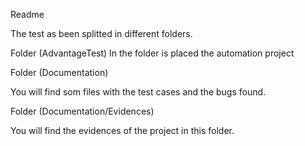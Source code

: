 Readme

The test as been splitted in different folders.

Folder (AdvantageTest)
In the folder is placed the automation project

Folder (Documentation)

You will find som files with the test cases and the bugs found.

Folder (Documentation/Evidences)

You will find the evidences of the project in this folder.
